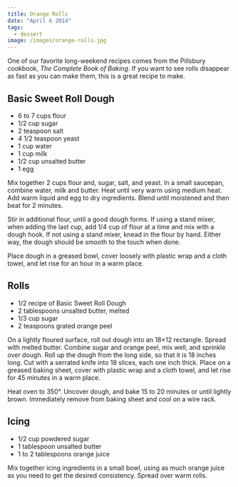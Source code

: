```yaml
---
title: Orange Rolls
date: "April 6 2014"
tags:
  - dessert
image: /images/orange-rolls.jpg
---
```


One of our favorite long-weekend recipes comes from the Pillsbury cookbook, _The
Complete Book of Baking_. If you want to see rolls disappear as fast as you can
make them, this is a great recipe to make.

## Basic Sweet Roll Dough

- 6 to 7 cups flour
- 1/2 cup sugar
- 2 teaspoon salt
- 4 1/2 teaspoon yeast
- 1 cup water
- 1 cup milk
- 1/2 cup unsalted butter
- 1 egg

Mix together 2 cups flour and, sugar, salt, and yeast. In a small saucepan,
combine water, milk and butter. Heat until very warm using medium heat. Add warm
liquid and egg to dry ingredients. Blend until moistened and then beat for 2
minutes.

Stir in additional flour, until a good dough forms. If using a stand mixer, when
adding the last cup, add 1/4 cup of flour at a time and mix with a dough hook.
If not using a stand mixer, knead in the flour by hand. Either way, the dough
should be smooth to the touch when done.

Place dough in a greased bowl, cover loosely with plastic wrap and a cloth
towel, and let rise for an hour in a warm place.

## Rolls

- 1/2 recipe of Basic Sweet Roll Dough
- 2 tablespoons unsalted butter, melted
- 1/3 cup sugar
- 2 teaspoons grated orange peel

On a lightly floured surface, roll out dough into an 18×12 rectangle. Spread
with melted butter. Combine sugar and orange peel, mix well, and sprinkle over
dough. Roll up the dough from the long side, so that it is 18 inches long. Cut
with a serrated knife into 18 slices, each one inch thick. Place on a greased
baking sheet, cover with plastic wrap and a cloth towel, and let rise for 45
minutes in a warm place.

Heat oven to 350°. Uncover dough, and bake 15 to 20 minutes or until lightly
brown. Immediately remove from baking sheet and cool on a wire rack.

## Icing

- 1/2 cup powdered sugar
- 1 tablespoon unsalted butter
- 1 to 2 tablespoons orange juice

Mix together icing ingredients in a small bowl, using as much orange juice as
you need to get the desired consistency. Spread over warm rolls.
